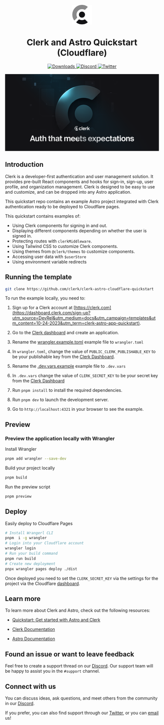<p align="center">
  <a href="https://clerk.com?utm_source=github&utm_medium=clerk_docs" target="_blank" rel="noopener noreferrer">
    <picture>
      <source media="(prefers-color-scheme: dark)" srcset="./public/light-logo.png">
      <img alt="Clerk Logo for light background" src="./public/dark-logo.png" height="64">
    </picture>
  </a>
  <br />
</p>
<div align="center">
  <h1>
    Clerk and Astro Quickstart (Cloudflare)
  </h1>
  <a href="https://www.npmjs.com/package/@clerk/astro">
    <img alt="Downloads" src="https://img.shields.io/npm/dm/@clerk/astro" />
  </a>
  <a href="https://discord.com/invite/b5rXHjAg7A">
    <img alt="Discord" src="https://img.shields.io/discord/856971667393609759?color=7389D8&label&logo=discord&logoColor=ffffff" />
  </a>
  <a href="https://twitter.com/clerkdev">
    <img alt="Twitter" src="https://img.shields.io/twitter/url.svg?label=%40clerkdev&style=social&url=https%3A%2F%2Ftwitter.com%2Fclerkdev" />
  </a>
  <br />
  <br />
  <img alt="Clerk Hero Image" src="./public/hero.png">
</div>

## Introduction

Clerk is a developer-first authentication and user management solution. It provides pre-built React components and hooks for sign-in, sign-up, user profile, and organization management. Clerk is designed to be easy to use and customize, and can be dropped into any Astro application.

This quickstart repo contains an example Astro project integrated with Clerk authentication ready to be deployed to Cloudflare pages.

This quickstart contains examples of:

- Using Clerk components for signing in and out.
- Displaying different components depending on whether the user is signed in.
- Protecting routes with `clerkMiddleware`.
- Using Tailwind CSS to customize Clerk components.
- Using themes from `@clerk/themes` to customize components. 
- Accessing user data with `$userStore`
- Using environment variable redirects

## Running the template

```bash
git clone https://github.com/clerk/clerk-astro-cloudflare-quickstart
```

To run the example locally, you need to:

1. Sign up for a Clerk account at [https://clerk.com](https://dashboard.clerk.com/sign-up?utm_source=DevRel&utm_medium=docs&utm_campaign=templates&utm_content=10-24-2023&utm_term=clerk-astro-app-quickstart).

2. Go to the [Clerk dashboard](https://dashboard.clerk.com?utm_source=DevRel&utm_medium=docs&utm_campaign=templates&utm_content=10-24-2023&utm_term=clerk-astro-quickstart) and create an application.
3. Rename the [wrangler.example.toml](./wrangler.example.toml) example file to `wrangler.toml`
4. In `wrangler.toml`, change the value of `PUBLIC_CLERK_PUBLISHABLE_KEY` to be your publishable key from the [Clerk Dashboard](https://dashboard.clerk.com). 
5. Rename the [.dev.vars.example](./.dev.vars.example) example file to `.dev.vars`
6. In `.dev.vars` change the value of `CLERK_SECRET_KEY` to be your secret key from the [Clerk Dashboard](https://dashboard.clerk.com)
7. Run `pnpm install` to install the required dependencies. 
8. Run `pnpm dev` to launch the development server.
9. Go to `http://localhost:4321` in your browser to see the example. 

## Preview

### Preview the application locally with Wrangler

Install Wrangler
```bash
pnpm add wrangler --save-dev
```

Build your project locally
```bash
pnpm build
```

Run the preview script
```bash
pnpm preview
```

## Deploy

Easily deploy to Cloudflare Pages

```bash
# Install Wrangerl CLI
pnpm  i -g wrangler
# Login into your Cloudflare account
wrangler login
# Run your build command
pnpm run build
# Create new deployment
pnpx wrangler pages deploy ./dist
```

Once deployed you need to set the `CLERK_SECRET_KEY` via the settings for the project via the Cloudflare [dashboard](https://dash.cloudflare.com).

## Learn more

To learn more about Clerk and Astro, check out the following resources:

- [Quickstart: Get started with Astro and Clerk](https://clerk.com/docs/quickstarts/astro?utm_source=DevRel&utm_medium=docs&utm_campaign=templates&utm_content=10-24-2023&utm_term=clerk-astro-quickstart)

- [Clerk Documentation](https://clerk.com/docs?utm_source=DevRel&utm_medium=docs&utm_campaign=templates&utm_content=10-24-2023&utm_term=clerk-astro-quickstart)
- [Astro Documentation](https://docs.astro.build/)

## Found an issue or want to leave feedback

Feel free to create a support thread on our [Discord](https://clerk.com/discord). Our support team will be happy to assist you in the `#support` channel.

## Connect with us

You can discuss ideas, ask questions, and meet others from the community in our [Discord](https://discord.com/invite/b5rXHjAg7A).

If you prefer, you can also find support through our [Twitter](https://twitter.com/ClerkDev), or you can [email](mailto:support@clerk.dev) us!